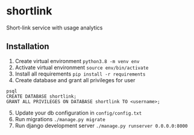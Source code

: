 # shortlink
Short-link service with usage analytics

## Installation
1. Create virtual environment `python3.8 -m venv env`
2. Activate virtual environment `source env/bin/activate`
3. Install all requirements `pip install -r requirements`
4. Create database and grant all privileges for user
```
psql
CREATE DATABASE shortlink;
GRANT ALL PRIVILEGES ON DATABASE shortlink TO <username>;
```
 5. Update your db configuration in `config/config.txt`
 6. Run migrations `./manage.py migrate`
 7. Run django development server `./manage.py runserver 0.0.0.0:8000`
